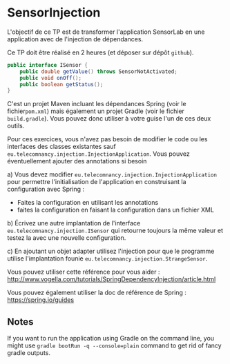 SensorInjection
=========

L'objectif de ce TP est de transformer l'application SensorLab en une application avec de l'injection de dépendances.

Ce TP doit être réalisé en 2 heures (et déposer sur dépôt `github`). 

```java
public interface ISensor {
    public double getValue() throws SensorNotActivated;
    public void onOff();
    public boolean getStatus();
}
```

C'est un projet Maven incluant les dépendances Spring (voir le fichier`pom.xml`) mais également un projet Gradle 
(voir le fichier `build.gradle`). Vous pouvez donc utiliser à votre guise l'un de ces deux outils.

Pour ces exercices, vous n'avez pas besoin de modifier le code ou les interfaces des classes existantes
sauf `eu.telecomnancy.injection.InjectionApplication`.
Vous pouvez éventuellement ajouter des annotations si besoin

a) Vous devez modifier `eu.telecomnancy.injection.InjectionApplication` pour permettre l'initialisation de l'application
en construisant la configuration avec Spring :
- Faites la configuration en utilisant les annotations
- faites la configuration en faisant la configuration dans un fichier XML

b) Écrivez une autre implantation de l'interface `eu.telecomnancy.injection.ISensor` qui retourne toujours la même valeur
et testez la avec une nouvelle configuration.

c) En ajoutant un objet adapter utilisez l'injection pour que le programme utilise l'implantation founie 
`eu.telecomnancy.injection.StrangeSensor`. 


Vous pouvez utiliser cette référence pour vous aider :
http://www.vogella.com/tutorials/SpringDependencyInjection/article.html

Vous pouvez également utiliser la doc de référence de Spring :
https://spring.io/guides


## Notes

If you want to run the application using Gradle on the command line, you might use `gradle bootRun -q --console=plain` 
command to get rid of fancy gradle outputs.
